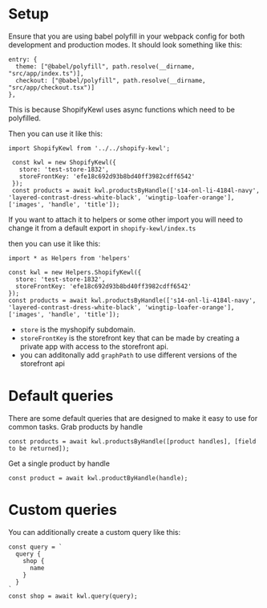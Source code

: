 # Setup

Ensure that you are using babel polyfill in your webpack config for both development and production modes.
It should look something like this:

```
entry: {
  theme: ["@babel/polyfill", path.resolve(__dirname, "src/app/index.ts")],
  checkout: ["@babel/polyfill", path.resolve(__dirname, "src/app/checkout.tsx")]
},
```
This is because ShopifyKewl uses async functions which need to be polyfilled.

Then you can use it like this:
```
import ShopifyKewl from '../../shopify-kewl';

 const kwl = new ShopifyKewl({
   store: 'test-store-1832',
   storeFrontKey: 'efe18c692d93b8bd40ff3982cdff6542'
 });
 const products = await kwl.productsByHandle(['s14-onl-li-4184l-navy', 'layered-contrast-dress-white-black', 'wingtip-loafer-orange'], ['images', 'handle', 'title']);
```

If you want to attach it to helpers or some other import you will need to change it from a default export in `shopify-kewl/index.ts`

then you can use it like this:
```
import * as Helpers from 'helpers'

const kwl = new Helpers.ShopifyKewl({
  store: 'test-store-1832',
  storeFrontKey: 'efe18c692d93b8bd40ff3982cdff6542'
});
const products = await kwl.productsByHandle(['s14-onl-li-4184l-navy', 'layered-contrast-dress-white-black', 'wingtip-loafer-orange'], ['images', 'handle', 'title']);
```


 - `store` is the myshopify subdomain.
 - `storeFrontKey` is the storefront key that can be made by creating a private app with access to the storefront api.
 - you can additonally add `graphPath` to use different versions of the storefront api

# Default queries

There are some default queries that are designed to make it easy to use for common tasks.
Grab products by handle
```
const products = await kwl.productsByHandle([product handles], [field to be returned]);
```

Get a single product by handle
```
const product = await kwl.productByHandle(handle);
```

# Custom queries

You can additionally create a custom query like this:

```
const query = `
  query {
    shop {
      name
    }
  }
`
const shop = await kwl.query(query);
```